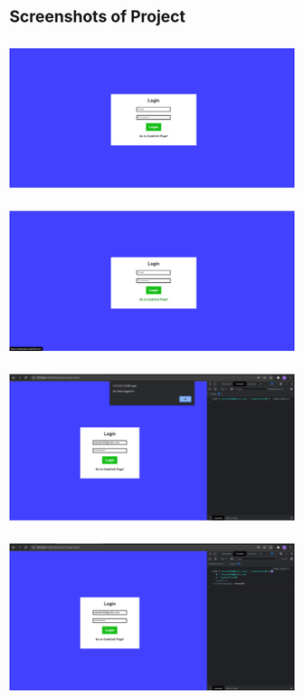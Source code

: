 <h1>Screenshots of Project<h1>
<img src="screenshots/output 1.png"><br><br>
<img src="screenshots/output 2.png"><br><br>
<img src="screenshots/output 3.png"><br><br>
<img src="screenshots/output 4.png">

